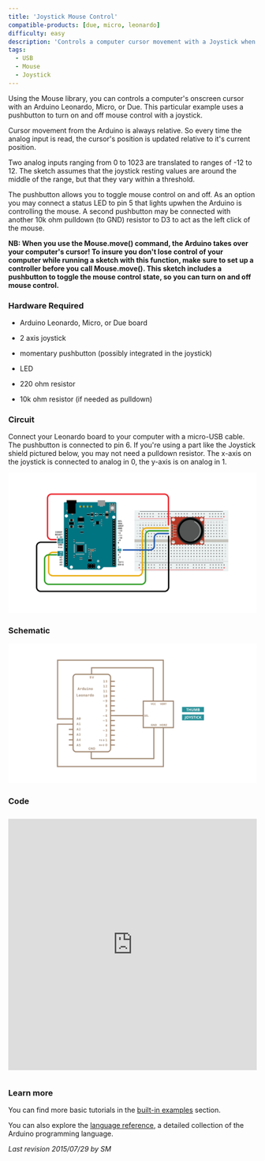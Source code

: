 ```yaml
---
title: 'Joystick Mouse Control'
compatible-products: [due, micro, leonardo]
difficulty: easy
description: 'Controls a computer cursor movement with a Joystick when a button is pressed.'
tags: 
  - USB
  - Mouse
  - Joystick
---
```


Using the Mouse library, you can controls a computer's onscreen cursor with an Arduino Leonardo, Micro, or Due.  This particular example uses a pushbutton to turn on and off mouse control with a joystick.

Cursor movement from the Arduino is always relative. So every time the analog input is read, the cursor's position is updated relative to it's current position.

Two analog inputs ranging from 0 to 1023 are translated to ranges of -12 to 12.  The sketch assumes that the joystick resting values are around the middle of the range, but that they vary within a threshold.

The pushbutton allows you to toggle mouse control on and off. As an option you may connect a status LED to pin 5 that lights upwhen the Arduino is controlling the mouse. A second pushbutton may be connected with another 10k ohm pulldown (to GND) resistor to D3 to act as the left click of the mouse.

**NB:  When you use the Mouse.move() command, the Arduino takes over your computer's cursor! To insure you don't lose control of your computer while running a sketch with this function, make sure to set up a controller before you call Mouse.move(). This sketch includes a pushbutton to toggle the mouse control state, so you can turn on and off mouse control.**

### Hardware Required

- Arduino Leonardo, Micro, or Due board

- 2 axis joystick

- momentary pushbutton (possibly integrated in the joystick)

- LED

- 220 ohm resistor

- 10k ohm resistor (if needed as pulldown)

### Circuit

Connect your Leonardo board to your computer with a micro-USB cable. The pushbutton is connected to pin 6. If you're using a part like the Joystick shield pictured below, you may not need a pulldown resistor. The x-axis on the joystick is connected to analog in 0, the y-axis is on analog in 1.

![](assets/circuit.png)



### Schematic

![](assets/schematic.png)


### Code

<iframe src='https://create.arduino.cc/example/builtin/09.USB%5CMouse%5CJoystickMouseControl/JoystickMouseControl/preview?embed&snippet' style='height:510px;width:100%;margin:10px 0' frameborder='0'></iframe>

### Learn more

You can find more basic tutorials in the [built-in examples](/built-in-examples) section.

You can also explore the [language reference](https://www.arduino.cc/reference/en/), a detailed collection of the Arduino programming language.

*Last revision 2015/07/29 by SM*